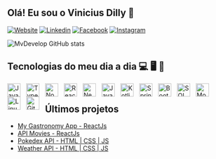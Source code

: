 
## Olá! Eu sou o Vinicius Dilly 👋

[![Website](https://img.shields.io/badge/website-000000?style=for-the-badge&logo=About.me&logoColor=white)](https://portfolio-00-two.vercel.app/)
[![Linkedin](https://img.shields.io/badge/LinkedIn-0077B5?style=for-the-badge&logo=linkedin&logoColor=white)](https://www.linkedin.com/in/mvdevelop/)
[![Facebook](https://img.shields.io/badge/Facebook-1877F2?style=for-the-badge&logo=facebook&logoColor=white)]()
[![Instagram](https://img.shields.io/badge/Instagram-E4405F?style=for-the-badge&logo=instagram&logoColor=white)]()

![MvDevelop GitHub stats](https://github-readme-stats.vercel.app/api?username=MvDevelop&show_icons=true&theme=tokyonight)

## Tecnologias do meu dia a dia 💻 🖥️ 💾

<img align="left" alt="JavaScript" title="JavaScript" width="30px" style="padding-right: 10px;" 
    src="https://cdn.jsdelivr.net/gh/devicons/devicon@latest/icons/javascript/javascript-original.svg" 
/>
<img align="left" alt="TypeScript" title="TypeScript" width="30px" style="padding-right: 10px;" 
    src="https://cdn.jsdelivr.net/gh/devicons/devicon@latest/icons/typescript/typescript-original.svg" 
/>
<img align="left" alt="NodeJs" title="NodeJs" width="30px" style="padding-right: 10px;" 
    src="https://cdn.jsdelivr.net/gh/devicons/devicon@latest/icons/nodejs/nodejs-original.svg"
/>
<img align="left" alt="React" title="React" width="30px" style="padding-right: 10px;" 
    src="https://cdn.jsdelivr.net/gh/devicons/devicon@latest/icons/react/react-original.svg" 
/>
<img align="left" alt="Next.js" title="Next.js" width="30px" style="padding-right: 10px;" 
    src="https://cdn.jsdelivr.net/gh/devicons/devicon@latest/icons/nextjs/nextjs-original.svg" 
/>
<img align="left" alt="Java" title="Java" width="30px" style="padding-right: 10px;" 
    src="https://cdn.jsdelivr.net/gh/devicons/devicon@latest/icons/java/java-original.svg"
/>
<img align="left" alt="Kotlin" title="Kotlin" width="30px" style="padding-right: 10px;" 
    src="https://cdn.jsdelivr.net/gh/devicons/devicon@latest/icons/kotlin/kotlin-original.svg"
/>
<img align="left" alt="Springboot" title="Springboot" width="30px" style="padding-right: 10px;"
    src="https://cdn.jsdelivr.net/gh/devicons/devicon@latest/icons/spring/spring-original-wordmark.svg" 
/>
<img align="left" alt="Bootstrap" title="Bootstrap" width="30px" style="padding-right: 10px;" 
    src="https://cdn.jsdelivr.net/gh/devicons/devicon@latest/icons/bootstrap/bootstrap-original.svg" 
/>
<img align="left" alt="SQL" title="SQL" width="30px" style="padding-right: 10px;" 
    src="https://cdn.jsdelivr.net/gh/devicons/devicon@latest/icons/azuresqldatabase/azuresqldatabase-original.svg" 
/>
<img align="left" alt="MongoDB" title="MongoDB" width="30px" style="padding-right: 10px;" 
    src="https://cdn.jsdelivr.net/gh/devicons/devicon@latest/icons/mongodb/mongodb-original.svg" 
/>
<img align="left" alt="Linux" title="Linux" width="30px" style="padding-right: 10px;" 
    src="https://cdn.jsdelivr.net/gh/devicons/devicon@latest/icons/linux/linux-original.svg" 
/>
<img align="left" alt="Git" title="Git" width="30px" style="padding-right: 10px;" 
    src="https://cdn.jsdelivr.net/gh/devicons/devicon@latest/icons/git/git-original.svg" 
/>          

<br/>

## Últimos projetos

- [My Gastronomy App - ReactJs](https://my-gastronomy-app.vercel.app/)
- [API Movies - ReactJs](https://movielib-navy.vercel.app/)
- [Pokedex API - HTML | CSS | JS](https://mvdevelop.github.io/Pokedex_API/)
- [Weather API - HTML | CSS | JS](https://wf-app-ten.vercel.app/)
